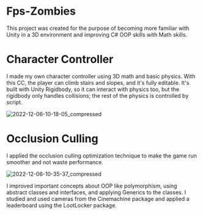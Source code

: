 # Fps-Zombies

This project was created for the purpose of becoming more familiar with Unity in a 3D environment and improving C# OOP skills with Math skills. 

# Character Controller

I made my own character controller using 3D math and basic physics. With this CC, the player can climb stairs and slopes, and it's fully editable. It's built with Unity Rigidbody, so it can interact with physics too, but the rigidbody only handles collisions; the rest of the physics is controlled by script.

![2022-12-06-10-18-05_compressed](https://user-images.githubusercontent.com/104914533/205924970-98e8b6c0-0e4e-4954-acf9-9ea87eab87b5.gif)

# Occlusion Culling

I applied the occlusion culling optimization technique to make the game run smoother and not waste performance.

![2022-12-06-10-35-37_compressed](https://user-images.githubusercontent.com/104914533/205927531-e1cfc0d4-6be5-4b75-9236-42a0ab3a2ecb.gif)



I improved important concepts about OOP like polymorphism, using abstract classes and
interfaces, and applying Generics to the classes. I studied and used cameras from the Cinemachine package and applied a leaderboard using
the LootLocker package.

